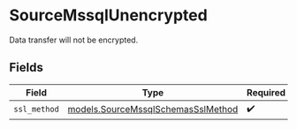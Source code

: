 # SourceMssqlUnencrypted

Data transfer will not be encrypted.


## Fields

| Field                                                                          | Type                                                                           | Required                                                                       | Description                                                                    |
| ------------------------------------------------------------------------------ | ------------------------------------------------------------------------------ | ------------------------------------------------------------------------------ | ------------------------------------------------------------------------------ |
| `ssl_method`                                                                   | [models.SourceMssqlSchemasSslMethod](../models/sourcemssqlschemassslmethod.md) | :heavy_check_mark:                                                             | N/A                                                                            |